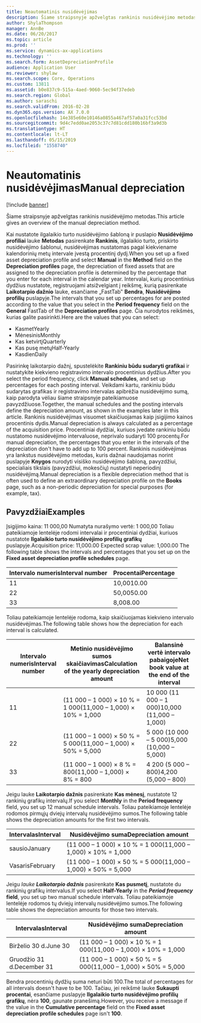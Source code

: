 ```yaml
---
title: Neautomatinis nusidėvėjimas
description: Šiame straipsnyje apžvelgtas rankinis nusidėvėjimo metodas.
author: ShylaThompson
manager: AnnBe
ms.date: 06/20/2017
ms.topic: article
ms.prod: ''
ms.service: dynamics-ax-applications
ms.technology: ''
ms.search.form: AssetDepreciationProfile
audience: Application User
ms.reviewer: shylaw
ms.search.scope: Core, Operations
ms.custom: 13811
ms.assetid: b0e837c9-515a-4aed-9060-5ec94f37edeb
ms.search.region: Global
ms.author: saraschi
ms.search.validFrom: 2016-02-28
ms.dyn365.ops.version: AX 7.0.0
ms.openlocfilehash: 14e385e60e10146a0855a467af57a0a31fcc53bd
ms.sourcegitcommit: 9d4c7edd0ae2053c37c7d81cdd180b16bf3a9d3b
ms.translationtype: HT
ms.contentlocale: lt-LT
ms.lasthandoff: 05/15/2019
ms.locfileid: "1558740"
---
```

# <a name="manual-depreciation"></a><span data-ttu-id="cacf4-103">Neautomatinis nusidėvėjimas</span><span class="sxs-lookup"><span data-stu-id="cacf4-103">Manual depreciation</span></span>

[!include [banner](../includes/banner.md)]

<span data-ttu-id="cacf4-104">Šiame straipsnyje apžvelgtas rankinis nusidėvėjimo metodas.</span><span class="sxs-lookup"><span data-stu-id="cacf4-104">This article gives an overview of the manual depreciation method.</span></span>

<span data-ttu-id="cacf4-105">Kai nustatote ilgalaikio turto nusidėvėjimo šabloną ir puslapio **Nusidėvėjimo profiliai** lauke **Metodas** pasirenkate **Rankinis**, ilgalaikio turto, priskirto nusidėvėjimo šablonui, nusidėvėjimas nustatomas pagal kiekviename kalendorinių metų intervale įvestą procentinį dydį.</span><span class="sxs-lookup"><span data-stu-id="cacf4-105">When you set up a fixed asset depreciation profile and select **Manual** in the **Method** field on the **Depreciation profiles** page, the depreciation of fixed assets that are assigned to the depreciation profile is determined by the percentage that you enter for each interval in the calendar year.</span></span> <span data-ttu-id="cacf4-106">Intervalai, kurių procentinius dydžius nustatote, registruojami atsižvelgiant į reikšmę, kurią pasirenkate **Laikotarpio dažnio** lauke, esančiame „FastTab‟ **Bendra**, **Nusidėvėjimo profilių** puslapyje.</span><span class="sxs-lookup"><span data-stu-id="cacf4-106">The intervals that you set up percentages for are posted according to the value that you select in the **Period frequency** field on the **General** FastTab of the **Depreciation profiles** page.</span></span> <span data-ttu-id="cacf4-107">Čia nurodytos reikšmės, kurias galite pasirinkti.</span><span class="sxs-lookup"><span data-stu-id="cacf4-107">Here are the values that you can select:</span></span>

-   <span data-ttu-id="cacf4-108">Kasmet</span><span class="sxs-lookup"><span data-stu-id="cacf4-108">Yearly</span></span>
-   <span data-ttu-id="cacf4-109">Mėnesinis</span><span class="sxs-lookup"><span data-stu-id="cacf4-109">Monthly</span></span>
-   <span data-ttu-id="cacf4-110">Kas ketvirtį</span><span class="sxs-lookup"><span data-stu-id="cacf4-110">Quarterly</span></span>
-   <span data-ttu-id="cacf4-111">Kas pusę metų</span><span class="sxs-lookup"><span data-stu-id="cacf4-111">Half-Yearly</span></span>
-   <span data-ttu-id="cacf4-112">Kasdien</span><span class="sxs-lookup"><span data-stu-id="cacf4-112">Daily</span></span>

<span data-ttu-id="cacf4-113">Pasirinkę laikotarpio dažnį, spustelėkite **Rankiniu būdu sudaryti grafikai** ir nustatykite kiekvieno registravimo intervalo procentinius dydžius.</span><span class="sxs-lookup"><span data-stu-id="cacf4-113">After you select the period frequency, click **Manual schedules**, and set up percentages for each posting interval.</span></span> <span data-ttu-id="cacf4-114">Veikdami kartu, rankiniu būdu sudarytas grafikas ir registravimo intervalas apibrėžia nusidėvėjimo sumą, kaip parodyta vėliau šiame straipsnyje pateikiamuose pavyzdžiuose.</span><span class="sxs-lookup"><span data-stu-id="cacf4-114">Together, the manual schedules and the posting intervals define the depreciation amount, as shown in the examples later in this article.</span></span> <span data-ttu-id="cacf4-115">Rankinis nusidėvėjimas visuomet skaičiuojamas kaip įsigijimo kainos procentinis dydis.</span><span class="sxs-lookup"><span data-stu-id="cacf4-115">Manual depreciation is always calculated as a percentage of the acquisition price.</span></span> <span data-ttu-id="cacf4-116">Procentiniai dydžiai, kuriuos įvedate rankiniu būdu nustatomo nusidėvėjimo intervaluose, neprivalo sudaryti 100 procentų.</span><span class="sxs-lookup"><span data-stu-id="cacf4-116">For manual depreciation, the percentages that you enter in the intervals of the depreciation don't have to add up to 100 percent.</span></span> <span data-ttu-id="cacf4-117">Rankinis nusidėvėjimas yra lankstus nusidėvėjimo metodas, kuris dažnai naudojamas norint puslapyje **Knygos** nurodyti visiško nusidėvėjimo šabloną, pavyzdžiui, specialiais tikslais (pavyzdžiui, mokesčių) nustatyti neperiodinį nusidėvėjimą.</span><span class="sxs-lookup"><span data-stu-id="cacf4-117">Manual depreciation is a flexible depreciation method that is often used to define an extraordinary depreciation profile on the **Books** page, such as a non-periodic depreciation for special purposes (for example, tax).</span></span>

## <a name="examples"></a><span data-ttu-id="cacf4-118">Pavyzdžiai</span><span class="sxs-lookup"><span data-stu-id="cacf4-118">Examples</span></span>
<span data-ttu-id="cacf4-119">Įsigijimo kaina: 11 000,00 Numatyta nurašymo vertė: 1 000,00 Toliau pateikiamoje lentelėje rodomi intervalai ir procentiniai dydžiai, kuriuos nustatote **Ilgalaikio turto nusidėvėjimo profilių grafikų** puslapyje.</span><span class="sxs-lookup"><span data-stu-id="cacf4-119">Acquisition price: 11,000.00 Expected scrap value: 1,000.00 The following table shows the intervals and percentages that you set up on the **Fixed asset depreciation profile schedules** page.</span></span>

| <span data-ttu-id="cacf4-120">Intervalo numeris</span><span class="sxs-lookup"><span data-stu-id="cacf4-120">Interval number</span></span> | <span data-ttu-id="cacf4-121">Procentai</span><span class="sxs-lookup"><span data-stu-id="cacf4-121">Percentage</span></span> |
|-----------------|------------|
| <span data-ttu-id="cacf4-122">1</span><span class="sxs-lookup"><span data-stu-id="cacf4-122">1</span></span>               | <span data-ttu-id="cacf4-123">10,00</span><span class="sxs-lookup"><span data-stu-id="cacf4-123">10.00</span></span>      |
| <span data-ttu-id="cacf4-124">2</span><span class="sxs-lookup"><span data-stu-id="cacf4-124">2</span></span>               | <span data-ttu-id="cacf4-125">50,00</span><span class="sxs-lookup"><span data-stu-id="cacf4-125">50.00</span></span>      |
| <span data-ttu-id="cacf4-126">3</span><span class="sxs-lookup"><span data-stu-id="cacf4-126">3</span></span>               | <span data-ttu-id="cacf4-127">8,00</span><span class="sxs-lookup"><span data-stu-id="cacf4-127">8.00</span></span>       |

<span data-ttu-id="cacf4-128">Toliau pateikiamoje lentelėje rodoma, kaip skaičiuojamas kiekvieno intervalo nusidėvėjimas.</span><span class="sxs-lookup"><span data-stu-id="cacf4-128">The following table shows how the depreciation for each interval is calculated.</span></span>

|  <span data-ttu-id="cacf4-129">Intervalo numeris</span><span class="sxs-lookup"><span data-stu-id="cacf4-129">Interval number</span></span> | <span data-ttu-id="cacf4-130">Metinio nusidėvėjimo sumos skaičiavimas</span><span class="sxs-lookup"><span data-stu-id="cacf4-130">Calculation of the yearly depreciation amount</span></span> | <span data-ttu-id="cacf4-131">Balansinė vertė intervalo pabaigoje</span><span class="sxs-lookup"><span data-stu-id="cacf4-131">Net book value at the end of the interval</span></span> |
|------------------|-----------------------------------------------|-------------------------------------------|
| <span data-ttu-id="cacf4-132">1</span><span class="sxs-lookup"><span data-stu-id="cacf4-132">1</span></span>                | <span data-ttu-id="cacf4-133">(11 000 – 1 000) × 10 % = 1 000</span><span class="sxs-lookup"><span data-stu-id="cacf4-133">(11,000 – 1,000) × 10% = 1,000</span></span>                | <span data-ttu-id="cacf4-134">10 000 (11 000 – 1 000)</span><span class="sxs-lookup"><span data-stu-id="cacf4-134">10,000 (11,000 – 1,000)</span></span>                   |
| <span data-ttu-id="cacf4-135">2</span><span class="sxs-lookup"><span data-stu-id="cacf4-135">2</span></span>                | <span data-ttu-id="cacf4-136">(11 000 – 1 000) × 50 % = 5 000</span><span class="sxs-lookup"><span data-stu-id="cacf4-136">(11,000 – 1,000) × 50% = 5,000</span></span>                | <span data-ttu-id="cacf4-137">5 000 (10 000 – 5 000)</span><span class="sxs-lookup"><span data-stu-id="cacf4-137">5,000 (10,000 – 5,000)</span></span>                    |
| <span data-ttu-id="cacf4-138">3</span><span class="sxs-lookup"><span data-stu-id="cacf4-138">3</span></span>                | <span data-ttu-id="cacf4-139">(11 000 – 1 000) × 8 % = 800</span><span class="sxs-lookup"><span data-stu-id="cacf4-139">(11,000 – 1,000) × 8% = 800</span></span>                   | <span data-ttu-id="cacf4-140">4 200 (5 000 – 800)</span><span class="sxs-lookup"><span data-stu-id="cacf4-140">4,200 (5,000 – 800)</span></span>                       |

<span data-ttu-id="cacf4-141">Jeigu lauke **Laikotarpio dažnis** pasirenkate **Kas mėnesį**, nustatote 12 rankinių grafikų intervalų.</span><span class="sxs-lookup"><span data-stu-id="cacf4-141">If you select **Monthly** in the **Period frequency** field, you set up 12 manual schedule intervals.</span></span> <span data-ttu-id="cacf4-142">Toliau pateikiamoje lentelėje rodomos pirmųjų dviejų intervalų nusidėvėjimo sumos.</span><span class="sxs-lookup"><span data-stu-id="cacf4-142">The following table shows the depreciation amounts for the first two intervals.</span></span>

| <span data-ttu-id="cacf4-143">Intervalas</span><span class="sxs-lookup"><span data-stu-id="cacf4-143">Interval</span></span> | <span data-ttu-id="cacf4-144">Nusidėvėjimo suma</span><span class="sxs-lookup"><span data-stu-id="cacf4-144">Depreciation amount</span></span>            |
|----------|--------------------------------|
| <span data-ttu-id="cacf4-145">sausio</span><span class="sxs-lookup"><span data-stu-id="cacf4-145">January</span></span>  | <span data-ttu-id="cacf4-146">(11 000 – 1 000) × 10 % = 1 000</span><span class="sxs-lookup"><span data-stu-id="cacf4-146">(11,000 – 1,000) × 10% = 1,000</span></span> |
| <span data-ttu-id="cacf4-147">Vasaris</span><span class="sxs-lookup"><span data-stu-id="cacf4-147">February</span></span> | <span data-ttu-id="cacf4-148">(11 000 – 1 000) × 50 % = 5 000</span><span class="sxs-lookup"><span data-stu-id="cacf4-148">(11,000 – 1,000) × 50% = 5,000</span></span> |

<span data-ttu-id="cacf4-149">Jeigu *lauke <strong><em>Laikotarpio dažnis</em>*</strong> pasirenkate <strong>Kas pusmetį</strong>, nustatote du rankinių grafikų intervalus.</span><span class="sxs-lookup"><span data-stu-id="cacf4-149">If you select <strong>Half-Yearly</strong> in the *<strong><em>Period frequency</em>* field</strong>, you set up two manual schedule intervals.</span></span> <span data-ttu-id="cacf4-150">Toliau pateikiamoje lentelėje rodomos tų dviejų intervalų nusidėvėjimo sumos.</span><span class="sxs-lookup"><span data-stu-id="cacf4-150">The following table shows the depreciation amounts for those two intervals.</span></span>

| <span data-ttu-id="cacf4-151">Intervalas</span><span class="sxs-lookup"><span data-stu-id="cacf4-151">Interval</span></span>    | <span data-ttu-id="cacf4-152">Nusidėvėjimo suma</span><span class="sxs-lookup"><span data-stu-id="cacf4-152">Depreciation amount</span></span>            |
|-------------|--------------------------------|
| <span data-ttu-id="cacf4-153">Birželio 30 d.</span><span class="sxs-lookup"><span data-stu-id="cacf4-153">June 30</span></span>     | <span data-ttu-id="cacf4-154">(11 000 – 1 000) × 10 % = 1 000</span><span class="sxs-lookup"><span data-stu-id="cacf4-154">(11,000 – 1,000) × 10% = 1,000</span></span> |
| <span data-ttu-id="cacf4-155">Gruodžio 31 d.</span><span class="sxs-lookup"><span data-stu-id="cacf4-155">December 31</span></span> | <span data-ttu-id="cacf4-156">(11 000 – 1 000) × 50 % = 5 000</span><span class="sxs-lookup"><span data-stu-id="cacf4-156">(11,000 – 1,000) × 50% = 5,000</span></span> |

<span data-ttu-id="cacf4-157">Bendra procentinių dydžių suma neturi būti 100.</span><span class="sxs-lookup"><span data-stu-id="cacf4-157">The total of percentages for all intervals doesn't have to be 100.</span></span> <span data-ttu-id="cacf4-158">Tačiau, jei reikšmė lauke **Sukaupti procentai**, esančiame puslapyje **Ilgalaikio turto nusidėvėjimo profilių grafikų**, nėra **100**, gaunate pranešimą.</span><span class="sxs-lookup"><span data-stu-id="cacf4-158">However, you receive a message if the value in the **Cumulative percentage** field on the **Fixed asset depreciation profile schedules** page isn't **100**.</span></span>



